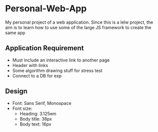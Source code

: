 # Personal-Web-App
My personal project of a web application. Since this is a lelw project, the aim is to learn how to use some of the large JS framework to create the same app

## Application Requirement
- Must include an interactive link to another page  
- Header with links  
- Some algorithm drawing stuff for stress test  
- Connect to a DB for exp  
## Design
- Font: Sans Serif, Monospace
- Font size:  
    - Heading: 3.125em
    - Body title: 38px
    - Body text: 16px
